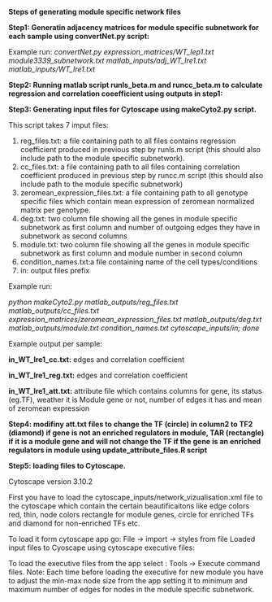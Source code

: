 **Steps of generating module specific network files**

**Step1: Generatin adjacency matrices for module specific subnetwork for each sample using convertNet.py script:**

Example run: *convertNet.py expression_matrices/WT_Iep1.txt module3339_subnetwork.txt matlab_inputs/adj_WT_Ire1.txt matlab_inputs/WT_Ire1.txt*

**Step2: Running matlab script runls_beta.m and runcc_beta.m to calculate regression and correlation coeefficient using outputs in step1:**

**Step3: Generating input files for Cytoscape using makeCyto2.py script.** 

This script takes 7 imput files:
1. reg_files.txt: a file containing path to all files contains regression coefficient produced in previous step by runls.m script (this should also include path to the module specific subnetwork).
2. cc_files.txt: a file containing path to all files containing correlation coefficient produced in previous step by runcc.m script (this should also include path to the module specific subnetwork)
3. zeromean_expression_files.txt: a file containing path to all genotype specific files which contain mean expression of zeromean normalized matrix per genotype.
4. deg.txt: two column file showing all the genes in module specific subnetwork as first column and number of outgoing edges they have in subnetwork as second columns
5. module.txt: two column file showing all the genes in module specific subnetwork as first column and module number in second column
6. condition_names.txt:a file containing name of the cell types/conditions
7. in: output files prefix

Example run:

*python makeCyto2.py matlab_outputs/reg_files.txt  matlab_outputs/cc_files.txt expression_matrices/zeromean_expression_files.txt matlab_outputs/deg.txt matlab_outputs/module.txt condition_names.txt cytoscape_inputs/in; done*

Example output per sample:

**in_WT_Ire1_cc.txt:** edges and correlation coefficient 

**in_WT_Ire1_reg.txt:** edges and correlation coefficient 

**in_WT_Ire1_att.txt:** attribute file which contains columns for gene, its status (eg.TF), weather it is Module gene or not, number of edges it has and mean of zeromean expression

**Step4: modifiny att.txt files to change the TF (circle) in column2 to TF2 (diamond) if gene is not an enriched  regulators in module, TAR (rectangle) if it is a module gene and will not change the TF if the gene is an enriched  regulators in module using update_attribute_files.R script**

**Step5: loading files to Cytoscape.** 

Cytoscape version 3.10.2 

First you have to load the cytoscape_inputs/network_vizualisation.xml file to the cytoscape which contain the certain beautificaitons like edge colors red, thin, node colors rectangle for module genes, circle for enriched TFs and diamond for non-enriched TFs etc.

To load it form cytoscape app go: File -> import -> styles from file
Loaded input files to Cyoscape using cytoscape executive files: 

To load the executive files from the app select : Tools -> Execute command files.
Note: Each time before loading the executive for new module you have to adjust the min-max node size from the app setting it to minimum and maximum number of edges for nodes in the module specific subnetwork.




